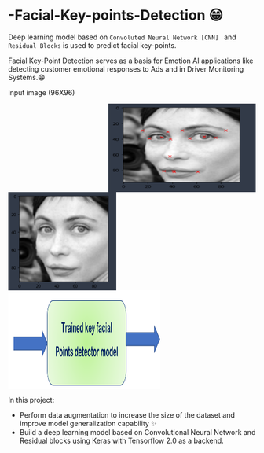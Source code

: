 # -Facial-Key-points-Detection  😁

Deep learning model based on `Convoluted Neural Network [CNN] ` and `Residual Blocks` is used to predict facial key-points.

Facial Key-Point Detection serves as a basis for Emotion AI applications like detecting customer emotional responses to Ads and in Driver Monitoring Systems.😁

input image (96X96) 

<img align = "right"  src="https://github.com/ritika-singh2000/-Facial-Key-points-Detection/blob/main/keypoints.png" width = "300" height="180"> 
<img align = "left"  src="https://github.com/ritika-singh2000/-Facial-Key-points-Detection/blob/main/image.png" width = "220" height="200"> 
<img align = "center"  src="https://github.com/ritika-singh2000/-Facial-Key-points-Detection/blob/main/model.png" width = "310" height="200"> 

In this project:
  - Perform data augmentation to increase the size of the dataset and improve model generalization capability ✨
  - Build a deep learning model based on Convolutional Neural Network and Residual blocks using Keras with Tensorflow 2.0 as a backend.
